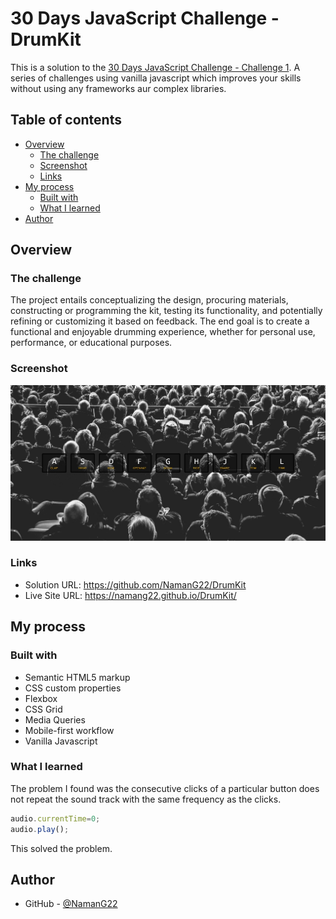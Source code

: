 # 30 Days JavaScript Challenge - DrumKit

This is a solution to the [30 Days JavaScript Challenge - Challenge 1](https://courses.wesbos.com/account/access/65e08bd4a3eaa1a25e70b560/view/194130650). A series of challenges using vanilla javascript which improves your skills without using any frameworks aur complex libraries.

## Table of contents

- [Overview](#overview)
  - [The challenge](#the-challenge)
  - [Screenshot](#screenshot)
  - [Links](#links)
- [My process](#my-process)
  - [Built with](#built-with)
  - [What I learned](#what-i-learned)
- [Author](#author)

## Overview

### The challenge

The project entails conceptualizing the design, procuring materials, constructing or programming the kit, testing its functionality, and potentially refining or customizing it based on feedback. The end goal is to create a functional and enjoyable drumming experience, whether for personal use, performance, or educational purposes.

### Screenshot

![](Screenshot_26-3-2024_234021_.jpeg)

### Links

- Solution URL: https://github.com/NamanG22/DrumKit
- Live Site URL: https://namang22.github.io/DrumKit/

## My process

### Built with

- Semantic HTML5 markup
- CSS custom properties
- Flexbox
- CSS Grid
- Media Queries
- Mobile-first workflow
- Vanilla Javascript

### What I learned

The problem I found was the consecutive clicks of a particular button does not repeat the sound track with the same frequency as the clicks.

```js
audio.currentTime=0;
audio.play();
```
This solved the problem.

## Author

- GitHub - [@NamanG22](https://github.com/NamanG22)

